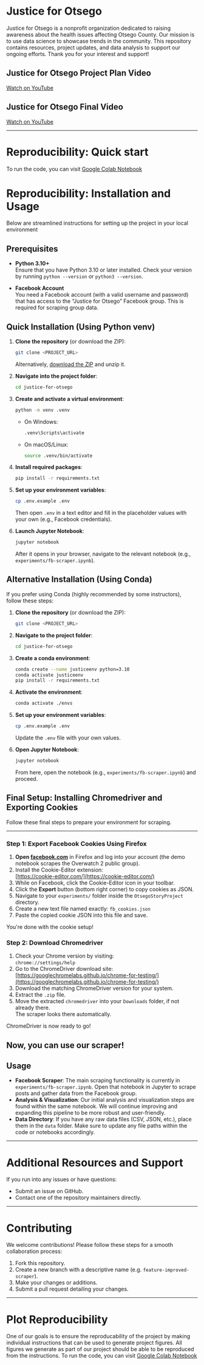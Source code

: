 
Justice for Otsego
=======

Justice for Otsego is a nonprofit organization dedicated to raising awareness about the health issues affecting Otsego County. Our mission is to use data science to showcase trends in the community. This repository contains resources, project updates, and data analysis to support our ongoing efforts. Thank you for your interest and support!

## Justice for Otsego Project Plan Video
[Watch on YouTube](https://www.youtube.com/watch?v=OEhunFWDuG8)

## Justice for Otsego Final Video
[Watch on YouTube](https://youtu.be/ujOQ5MFLI9w)

---


# Reproducibility: Quick start

To run the code, you can visit [Google Colab Notebook](https://colab.research.google.com/github/uzairname/OtsegoStoryProject/blob/main/experiments/reproducibility.ipynb)


# Reproducibility: Installation and Usage

Below are streamlined instructions for setting up the project in your local environment

## Prerequisites

- **Python 3.10+**  
  Ensure that you have Python 3.10 or later installed. Check your version by running `python --version` or `python3 --version`.

- **Facebook Account**  
  You need a Facebook account (with a valid username and password) that has access to the “Justice for Otsego” Facebook group. This is required for scraping group data.

## Quick Installation (Using Python venv)

1. **Clone the repository** (or download the ZIP):
    ```bash
    git clone <PROJECT_URL>
    ```
    Alternatively, [download the ZIP](<PROJECT_URL>) and unzip it.

2. **Navigate into the project folder**:
    ```bash
    cd justice-for-otsego
    ```

3. **Create and activate a virtual environment**:
    ```bash
    python -m venv .venv
    ```
   - On Windows:
     ```bash
     .venv\Scripts\activate
     ```
   - On macOS/Linux:
     ```bash
     source .venv/bin/activate
     ```

4. **Install required packages**:
    ```bash
    pip install -r requirements.txt
    ```

5. **Set up your environment variables**:
    ```bash
    cp .env.example .env
    ```
   Then open `.env` in a text editor and fill in the placeholder values with your own (e.g., Facebook credentials).

6. **Launch Jupyter Notebook**:
    ```bash
    jupyter notebook
    ```
   After it opens in your browser, navigate to the relevant notebook (e.g., `experiments/fb-scraper.ipynb`).

## Alternative Installation (Using Conda)

If you prefer using Conda (highly recommended by some instructors), follow these steps:

1. **Clone the repository** (or download the ZIP):
    ```bash
    git clone <PROJECT_URL>
    ```
2. **Navigate to the project folder**:
    ```bash
    cd justice-for-otsego
    ```
3. **Create a conda environment**:
    ```bash
    conda create --name justiceenv python=3.10
    conda activate justiceenv
    pip install -r requirements.txt
    ```
4. **Activate the environment**:
    ```bash
    conda activate ./envs
    ```
5. **Set up your environment variables**:
    ```bash
    cp .env.example .env
    ```
    Update the `.env` file with your own values.

6. **Open Jupyter Notebook**:
    ```bash
    jupyter notebook
    ```
    From here, open the notebook (e.g., `experiments/fb-scraper.ipynb`) and proceed.

## Final Setup: Installing Chromedriver and Exporting Cookies

Follow these final steps to prepare your environment for scraping.

---

### Step 1: Export Facebook Cookies Using Firefox

1. **Open [facebook.com](https://facebook.com)** in Firefox and log into your account (the demo notebook scrapes the Overwatch 2 public group).
2. Install the Cookie-Editor extension:  
 [https://cookie-editor.com/](https://cookie-editor.com/)
3. While on Facebook, click the Cookie-Editor icon in your toolbar.
4. Click the **Export** button (bottom right corner) to copy cookies as JSON.
5. Navigate to your `experiments/` folder inside the `OtsegoStoryProject` directory.
6. Create a new text file named exactly:
`fb_cookies.json`
7. Paste the copied cookie JSON into this file and save.

You're done with the cookie setup!

### Step 2: Download Chromedriver

1. Check your Chrome version by visiting:  
`chrome://settings/help`
2. Go to the ChromeDriver download site:  
 [https://googlechromelabs.github.io/chrome-for-testing/](https://googlechromelabs.github.io/chrome-for-testing/)
3. Download the matching ChromeDriver version for your system.
4. Extract the `.zip` file.
5. Move the extracted `chromedriver` into your `Downloads` folder, if not already there.  
The scraper looks there automatically.

ChromeDriver is now ready to go!

## Now, you can use our scraper!

## Usage

- **Facebook Scraper**: The main scraping functionality is currently in `experiments/fb-scraper.ipynb`. Open that notebook in Jupyter to scrape posts and gather data from the Facebook group.
- **Analysis & Visualization**: Our initial analysis and visualization steps are found within the same notebook. We will continue improving and expanding this pipeline to be more robust and user-friendly.
- **Data Directory**: If you have any raw data files (CSV, JSON, etc.), place them in the `data` folder. Make sure to update any file paths within the code or notebooks accordingly.

---

# Additional Resources and Support

If you run into any issues or have questions:
- Submit an issue on GitHub.
- Contact one of the repository maintainers directly.

---

# Contributing

We welcome contributions! Please follow these steps for a smooth collaboration process:
1. Fork this repository.
2. Create a new branch with a descriptive name (e.g. `feature-improved-scraper`).
3. Make your changes or additions.
4. Submit a pull request detailing your changes.

---

# Plot Reproducibility 

One of our goals is to ensure the reproducability of the project by making individual instructions that can be used to generate project figures. All figures we generate as part of our project should be able to be reproduced from the instructions. To run the code, you can visit [Google Colab Notebook](https://colab.research.google.com/github/uzairname/OtsegoStoryProject/blob/main/experiments/reproducibility.ipynb)


